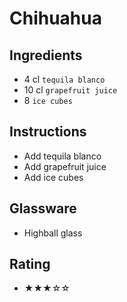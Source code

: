 # Chihuahua

## Ingredients
- 4 cl `tequila blanco`
- 10 cl `grapefruit juice`
- 8 `ice cubes`

## Instructions
- Add tequila blanco
- Add grapefruit juice
- Add ice cubes

## Glassware
- Highball glass

## Rating
- ★★★☆☆